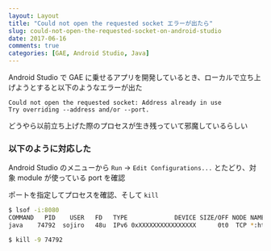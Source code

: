```yaml
---
layout: Layout
title: "Could not open the requested socket エラーが出たら"
slug: could-not-open-the-requested-socket-on-android-studio
date: 2017-06-16
comments: true
categories: [GAE, Android Studio, Java]
---
```


Android Studio で GAE に乗せるアプリを開発しているとき、ローカルで立ち上げようとすると以下のようなエラーが出た

```
Could not open the requested socket: Address already in use
Try overriding --address and/or --port.
```

どうやら以前立ち上げた際のプロセスが生き残っていて邪魔しているらしい

### 以下のように対応した
Android Studio のメニューから `Run` → `Edit Configurations...` とたどり、対象 module が使っている port を確認

ポートを指定してプロセスを確認、そして `kill`

```bash
$ lsof -i:8080
COMMAND   PID    USER   FD   TYPE             DEVICE SIZE/OFF NODE NAME
java    74792  sojiro   48u  IPv6 0xXXXXXXXXXXXXXXXX      0t0  TCP *:http-alt (LISTEN)
```

```bash
$ kill -9 74792
```
